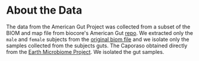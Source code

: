 # About the Data

The data from the American Gut Project was collected from a subset of the BIOM and map file from biocore's American Gut [repo](https://github.com/biocore/American-Gut). We extracted only the `male` and `female` subjects from the [original biom file](https://github.com/biocore/American-Gut/tree/master/data/AG) and we isolate only the samples collected from the subjects guts. The Caporaso obtained directly from the [Earth Microbiome Project](www.earthmicrobiome.org). We isolated the gut samples.   
